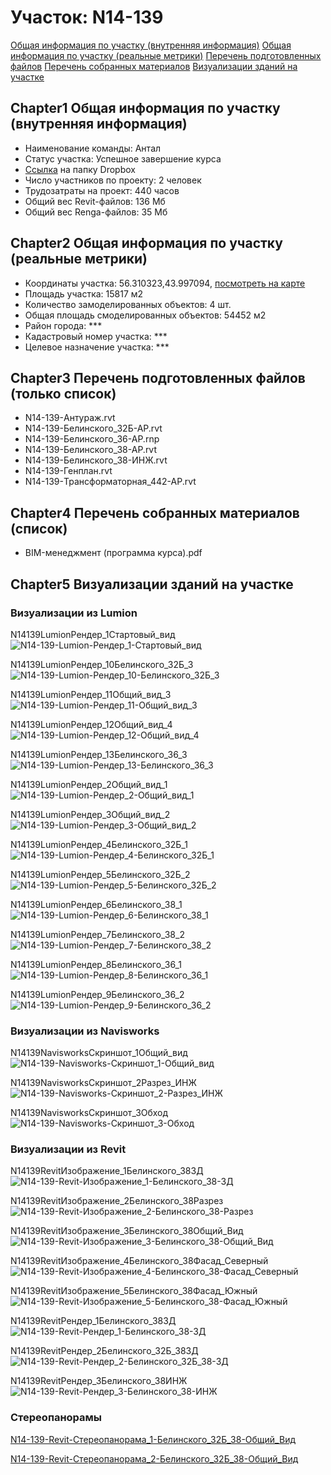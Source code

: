 # Участок: N14-139

[Общая информация по участку (внутренняя информация)](#Chapter1)
[Общая информация по участку (реальные метрики)](#Chapter2)
[Перечень подготовленных файлов](#Chapter3)
[Перечень собранных материалов](#Chapter4)
[Визуализации зданий на участке](#Chapter5)

## <a id="test">Chapter1</a> Общая информация по участку (внутренняя информация)
+ Наименование команды: Антал
+ Статус участка: Успешное завершение курса
+ [Ссылка](https://www.dropbox.com/sh/wvvgv1nw1iqred9/AADoeb_VERO_uuKUXnMs4-GWa/N14_139?dl=0) на папку Dropbox
+ Число участников по проекту: 2 человек
+ Трудозатраты на проект: 440 часов
+ Общий вес Revit-файлов: 136 Мб
+ Общий вес Renga-файлов: 35 Мб
## <a id="test">Chapter2</a> Общая информация по участку (реальные метрики)
+ Координаты участка: 56.310323,43.997094, [посмотреть на карте](yandex.ru/maps/47/nizhny-novgorod/?ll=56.310323%2C43.997094&z=19)
+ Площадь участка: 15817 м2
+ Количество замоделированных объектов: 4 шт.
+ Общая площадь смоделированных объектов: 54452 м2
+ Район города: *** 
+ Кадастровый номер участка: *** 
+ Целевое назначение участка: *** 
## <a id="test">Chapter3</a> Перечень подготовленных файлов (только список)
+ N14-139-Антураж.rvt
+ N14-139-Белинского_32Б-АР.rvt
+ N14-139-Белинского_36-АР.rnp
+ N14-139-Белинского_38-АР.rvt
+ N14-139-Белинского_38-ИНЖ.rvt
+ N14-139-Генплан.rvt
+ N14-139-Трансформаторная_442-АР.rvt
## <a id="test">Chapter4</a> Перечень собранных материалов (список)
+ BIM-менеджмент (программа курса).pdf
## <a id="test">Chapter5</a> Визуализации зданий на участке
### Визуализации из Lumion
N14139LumionРендер_1Стартовый_вид
![N14-139-Lumion-Рендер_1-Стартовый_вид](/Images/N14_139/N14-139-Lumion-Рендер_1-Стартовый_вид_Compressed.jpg)

N14139LumionРендер_10Белинского_32Б_3
![N14-139-Lumion-Рендер_10-Белинского_32Б_3](/Images/N14_139/N14-139-Lumion-Рендер_10-Белинского_32Б_3_Compressed.jpg)

N14139LumionРендер_11Общий_вид_3
![N14-139-Lumion-Рендер_11-Общий_вид_3](/Images/N14_139/N14-139-Lumion-Рендер_11-Общий_вид_3_Compressed.jpg)

N14139LumionРендер_12Общий_вид_4
![N14-139-Lumion-Рендер_12-Общий_вид_4](/Images/N14_139/N14-139-Lumion-Рендер_12-Общий_вид_4_Compressed.jpg)

N14139LumionРендер_13Белинского_36_3
![N14-139-Lumion-Рендер_13-Белинского_36_3](/Images/N14_139/N14-139-Lumion-Рендер_13-Белинского_36_3_Compressed.jpg)

N14139LumionРендер_2Общий_вид_1
![N14-139-Lumion-Рендер_2-Общий_вид_1](/Images/N14_139/N14-139-Lumion-Рендер_2-Общий_вид_1_Compressed.jpg)

N14139LumionРендер_3Общий_вид_2
![N14-139-Lumion-Рендер_3-Общий_вид_2](/Images/N14_139/N14-139-Lumion-Рендер_3-Общий_вид_2_Compressed.jpg)

N14139LumionРендер_4Белинского_32Б_1
![N14-139-Lumion-Рендер_4-Белинского_32Б_1](/Images/N14_139/N14-139-Lumion-Рендер_4-Белинского_32Б_1_Compressed.jpg)

N14139LumionРендер_5Белинского_32Б_2
![N14-139-Lumion-Рендер_5-Белинского_32Б_2](/Images/N14_139/N14-139-Lumion-Рендер_5-Белинского_32Б_2_Compressed.jpg)

N14139LumionРендер_6Белинского_38_1
![N14-139-Lumion-Рендер_6-Белинского_38_1](/Images/N14_139/N14-139-Lumion-Рендер_6-Белинского_38_1_Compressed.jpg)

N14139LumionРендер_7Белинского_38_2
![N14-139-Lumion-Рендер_7-Белинского_38_2](/Images/N14_139/N14-139-Lumion-Рендер_7-Белинского_38_2_Compressed.jpg)

N14139LumionРендер_8Белинского_36_1
![N14-139-Lumion-Рендер_8-Белинского_36_1](/Images/N14_139/N14-139-Lumion-Рендер_8-Белинского_36_1_Compressed.jpg)

N14139LumionРендер_9Белинского_36_2
![N14-139-Lumion-Рендер_9-Белинского_36_2](/Images/N14_139/N14-139-Lumion-Рендер_9-Белинского_36_2_Compressed.jpg)

### Визуализации из Navisworks
N14139NavisworksСкриншот_1Общий_вид
![N14-139-Navisworks-Скриншот_1-Общий_вид](/Images/N14_139/N14-139-Navisworks-Скриншот_1-Общий_вид_Compressed.jpg)

N14139NavisworksСкриншот_2Разрез_ИНЖ
![N14-139-Navisworks-Скриншот_2-Разрез_ИНЖ](/Images/N14_139/N14-139-Navisworks-Скриншот_2-Разрез_ИНЖ_Compressed.jpg)

N14139NavisworksСкриншот_3Обход
![N14-139-Navisworks-Скриншот_3-Обход](/Images/N14_139/N14-139-Navisworks-Скриншот_3-Обход_Compressed.jpg)

### Визуализации из Revit
N14139RevitИзображение_1Белинского_383Д
![N14-139-Revit-Изображение_1-Белинского_38-3Д](/Images/N14_139/N14-139-Revit-Изображение_1-Белинского_38-3Д_Compressed.jpg)

N14139RevitИзображение_2Белинского_38Разрез
![N14-139-Revit-Изображение_2-Белинского_38-Разрез](/Images/N14_139/N14-139-Revit-Изображение_2-Белинского_38-Разрез_Compressed.jpg)

N14139RevitИзображение_3Белинского_38Общий_Вид
![N14-139-Revit-Изображение_3-Белинского_38-Общий_Вид](/Images/N14_139/N14-139-Revit-Изображение_3-Белинского_38-Общий_Вид_Compressed.jpg)

N14139RevitИзображение_4Белинского_38Фасад_Северный
![N14-139-Revit-Изображение_4-Белинского_38-Фасад_Северный](/Images/N14_139/N14-139-Revit-Изображение_4-Белинского_38-Фасад_Северный_Compressed.jpg)

N14139RevitИзображение_5Белинского_38Фасад_Южный
![N14-139-Revit-Изображение_5-Белинского_38-Фасад_Южный](/Images/N14_139/N14-139-Revit-Изображение_5-Белинского_38-Фасад_Южный_Compressed.jpg)

N14139RevitРендер_1Белинского_383Д
![N14-139-Revit-Рендер_1-Белинского_38-3Д](/Images/N14_139/N14-139-Revit-Рендер_1-Белинского_38-3Д_Compressed.jpg)

N14139RevitРендер_2Белинского_32Б_383Д
![N14-139-Revit-Рендер_2-Белинского_32Б_38-3Д](/Images/N14_139/N14-139-Revit-Рендер_2-Белинского_32Б_38-3Д_Compressed.jpg)

N14139RevitРендер_3Белинского_38ИНЖ
![N14-139-Revit-Рендер_3-Белинского_38-ИНЖ](/Images/N14_139/N14-139-Revit-Рендер_3-Белинского_38-ИНЖ_Compressed.jpg)

### Стереопанорамы
[N14-139-Revit-Стереопанорама_1-Белинского_32Б_38-Общий_Вид](https://pano.autodesk.com/pano.html?url=jpgs/46af4b22-161c-462b-a30b-395d06f21d08&version=2)

[N14-139-Revit-Стереопанорама_2-Белинского_32Б_38-Общий_Вид](https://pano.autodesk.com/pano.html?url=jpgs/737b6bc4-37e9-4428-beea-25be235dd341&version=2)

